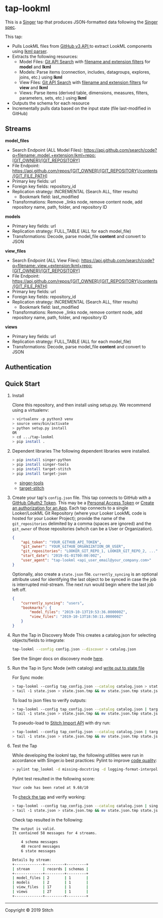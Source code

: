 # tap-lookml

This is a [Singer](https://singer.io) tap that produces JSON-formatted data
following the [Singer
spec](https://github.com/singer-io/getting-started/blob/master/SPEC.md).

This tap:

- Pulls LookML files from [GitHub v3 API ](https://developer.github.com/v3/) to extract LookML components using [lkml parser](https://github.com/joshtemple/lkml).
- Extracts the following resources:
  - Model Files: [Git API Search](https://developer.github.com/v3/search/#search-code) with [filename and extension filters](https://help.github.com/en/articles/searching-code) for **model** and **lkml**
  - Models: Parse items (connection, includes, datagroups, explores, joins, etc.) using **lkml**
  - View Files: [Git API Search](https://developer.github.com/v3/search/#search-code) with [filename and extension filters](https://help.github.com/en/articles/searching-code) for **view** and **lkml**
  - Views: Parse items (derived table, dimensions, measures, filters, parameters, sets, etc.) using **lkml**
- Outputs the schema for each resource
- Incrementally pulls data based on the input state (file last-modified in GitHub)


## Streams

**model_files**
- Search Endpoint (ALL Model Files): https://api.github.com/search/code?q=filename:.model.+extension:lkml+repo:[GIT_OWNER]/[GIT_REPOSITORY]
- File Endpoint: https://api.github.com/repos/[GIT_OWNER]/[GIT_REPOSITORY]/contents/[GIT_FILE_PATH]
- Primary key fields: url
- Foreign key fields: repository_id
- Replication strategy: INCREMENTAL (Search ALL, filter results)
  - Bookmark field: last_modified
- Transformations: Remove _links node, remove content node, add repository name, path, folder, and repository ID

**models**
- Primary key fields: url
- Replication strategy: FULL_TABLE (ALL for each model_file)
- Transformations: Decode, parse model_file **content** and convert to JSON

**view_files**
- Search Endpoint (ALL View Files): https://api.github.com/search/code?q=filename:.view.+extension:lkml+repo:[GIT_OWNER]/[GIT_REPOSITORY]
- File Endpoint: https://api.github.com/repos/[GIT_OWNER]/[GIT_REPOSITORY]/contents/[GIT_FILE_PATH]
- Primary key fields: url
- Foreign key fields: repository_id
- Replication strategy: INCREMENTAL (Search ALL, filter results)
  - Bookmark field: last_modified
- Transformations: Remove _links node, remove content node, add repository name, path, folder, and repository ID

**views**
- Primary key fields: url
- Replication strategy: FULL_TABLE (ALL for each model_file)
- Transformations: Decode, parse model_file **content** and convert to JSON


## Authentication


## Quick Start

1. Install

    Clone this repository, and then install using setup.py. We recommend using a virtualenv:

    ```bash
    > virtualenv -p python3 venv
    > source venv/bin/activate
    > python setup.py install
    OR
    > cd .../tap-lookml
    > pip install .
    ```
2. Dependent libraries
    The following dependent libraries were installed.
    ```bash
    > pip install singer-python
    > pip install singer-tools
    > pip install target-stitch
    > pip install target-json
    
    ```
    - [singer-tools](https://github.com/singer-io/singer-tools)
    - [target-stitch](https://github.com/singer-io/target-stitch)

3. Create your tap's `config.json` file. This tap connects to GitHub with a [GitHub OAuth2 Token](https://developer.github.com/v3/#authentication). This may be a [Personal Access Token](https://github.com/settings/tokens) or [Create an authorization for an App](https://developer.github.com/v3/oauth_authorizations/#create-a-new-authorization). Each tap connects to a single Looker/LookML Git Repository (where your Looker LookML code is hosted for your Looker Project); provide the name of the `git_repositories` delimited by a comma (spaces are ignored) and the `git_owner` of those repositories (whcih can be a User or Organization). 

    ```json
    {
        "api_token": "YOUR_GITHUB_API_TOKEN",
        "git_owner": "YOUR_GITHUB_ORGANIZATION_OR_USER",
        "git_repositories": "LOOKER_GIT_REPO_1, LOOKER_GIT_REPO_2, ...",
        "start_date": "2019-01-01T00:00:00Z",
        "user_agent": "tap-lookml <api_user_email@your_company.com>"
    }
    ```
    
    Optionally, also create a `state.json` file. `currently_syncing` is an optional attribute used for identifying the last object to be synced in case the job is interrupted mid-stream. The next run would begin where the last job left off.

    ```json
    {
        "currently_syncing": "users",
        "bookmarks": {
            "model_files": "2019-10-13T19:53:36.000000Z",
            "view_files": "2019-10-13T18:50:11.000000Z"
        }
    }
    ```

4. Run the Tap in Discovery Mode
    This creates a catalog.json for selecting objects/fields to integrate:
    ```bash
    tap-lookml --config config.json --discover > catalog.json
    ```
   See the Singer docs on discovery mode
   [here](https://github.com/singer-io/getting-started/blob/master/docs/DISCOVERY_MODE.md#discovery-mode).

5. Run the Tap in Sync Mode (with catalog) and [write out to state file](https://github.com/singer-io/getting-started/blob/master/docs/RUNNING_AND_DEVELOPING.md#running-a-singer-tap-with-a-singer-target)

    For Sync mode:
    ```bash
    > tap-lookml --config tap_config.json --catalog catalog.json > state.json
    > tail -1 state.json > state.json.tmp && mv state.json.tmp state.json
    ```
    To load to json files to verify outputs:
    ```bash
    > tap-lookml --config tap_config.json --catalog catalog.json | target-json > state.json
    > tail -1 state.json > state.json.tmp && mv state.json.tmp state.json
    ```
    To pseudo-load to [Stitch Import API](https://github.com/singer-io/target-stitch) with dry run:
    ```bash
    > tap-lookml --config tap_config.json --catalog catalog.json | target-stitch --config target_config.json --dry-run > state.json
    > tail -1 state.json > state.json.tmp && mv state.json.tmp state.json
    ```

6. Test the Tap
    
    While developing the lookml tap, the following utilities were run in accordance with Singer.io best practices:
    Pylint to improve [code quality](https://github.com/singer-io/getting-started/blob/master/docs/BEST_PRACTICES.md#code-quality):
    ```bash
    > pylint tap_lookml -d missing-docstring -d logging-format-interpolation -d too-many-locals -d too-many-arguments
    ```
    Pylint test resulted in the following score:
    ```bash
    Your code has been rated at 9.68/10
    ```

    To [check the tap](https://github.com/singer-io/singer-tools#singer-check-tap) and verify working:
    ```bash
    > tap-lookml --config tap_config.json --catalog catalog.json | singer-check-tap > state.json
    > tail -1 state.json > state.json.tmp && mv state.json.tmp state.json
    ```
    Check tap resulted in the following:
    ```bash
    The output is valid.
    It contained 58 messages for 4 streams.

        4 schema messages
        48 record messages
        6 state messages

    Details by stream:
    +-------------+---------+---------+
    | stream      | records | schemas |
    +-------------+---------+---------+
    | model_files | 2       | 1       |
    | models      | 2       | 1       |
    | view_files  | 17      | 1       |
    | views       | 27      | 1       |
    +-------------+---------+---------+
    ```
---

Copyright &copy; 2019 Stitch
